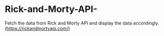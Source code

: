 # Rick-and-Morty-API-
Fetch the data from Rick and Morty API and display the data accordingly. (https://rickandmortyapi.com/)
